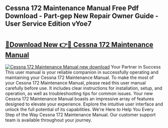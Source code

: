 ## Cessna 172 Maintenance Manual Free Pdf Download - Part-gep New Repair Owner Guide - User Service Edition vYoe7

# <h2><a href="http://bc32207.oget.top/?id=Cessna+172+Maintenance+Manual">🔗Download New 👉🔴 Cessna 172 Maintenance Manual</a></h2>

[![Cessna 172 Maintenance Manual new download](https://i.imgur.com/5g1atiW.png)](http://bc32207.oget.top/?id=Cessna+172+Maintenance+Manual)
Your Partner in Success This user manual is your reliable companion in successfully operating and maintaining your Cessna 172 Maintenance Manual. To make the most of your Cessna 172 Maintenance Manual, please read this user manual carefully before use. It includes clear instructions for installation, setup, and operation, as well as troubleshooting tips for common issues. Your new Cessna 172 Maintenance Manual boasts an impressive array of features designed to elevate your experience. Explore the intuitive user interface and unlock the full potential of its capabilities. We're Here to Help You Every Step of the Way Cessna 172 Maintenance Manual. Our customer support team is available throughout your journey.
